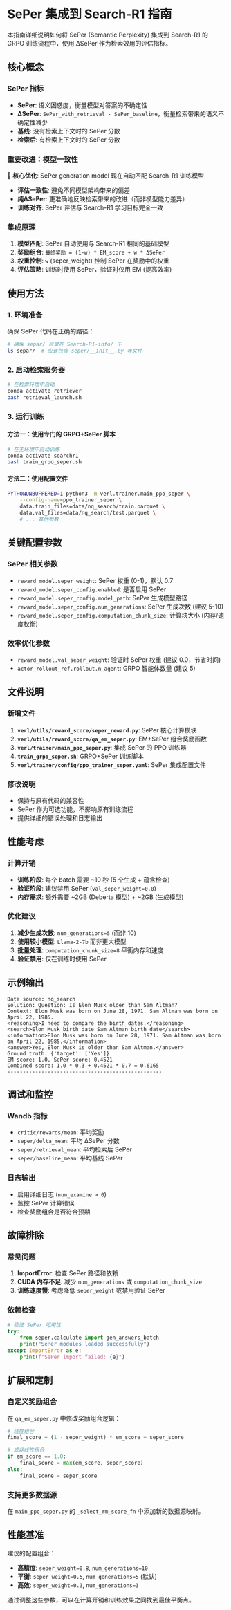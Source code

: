 # SePer 集成到 Search-R1 指南

本指南详细说明如何将 SePer (Semantic Perplexity) 集成到 Search-R1 的 GRPO 训练流程中，使用 ΔSePer 作为检索效用的评估指标。

## 核心概念

### SePer 指标
- **SePer**: 语义困惑度，衡量模型对答案的不确定性
- **ΔSePer**: `SePer_with_retrieval - SePer_baseline`，衡量检索带来的语义不确定性减少
- **基线**: 没有检索上下文时的 SePer 分数
- **检索后**: 有检索上下文时的 SePer 分数

### 重要改进：模型一致性
**🎯 核心优化**: SePer generation model 现在自动匹配 Search-R1 训练模型
- **评估一致性**: 避免不同模型架构带来的偏差
- **纯ΔSePer**: 更准确地反映检索带来的改进（而非模型能力差异）
- **训练对齐**: SePer 评估与 Search-R1 学习目标完全一致

### 集成原理
1. **模型匹配**: SePer 自动使用与 Search-R1 相同的基础模型
2. **奖励组合**: `最终奖励 = (1-w) * EM_score + w * ΔSePer`
3. **权重控制**: `w` (seper_weight) 控制 SePer 在奖励中的权重
4. **评估策略**: 训练时使用 SePer，验证时仅用 EM (提高效率)

## 使用方法

### 1. 环境准备

确保 SePer 代码在正确的路径：
```bash
# 确保 separ/ 目录在 Search-R1-info/ 下
ls separ/  # 应该包含 seper/__init__.py 等文件
```

### 2. 启动检索服务器

```bash
# 在检索环境中启动
conda activate retriever
bash retrieval_launch.sh
```

### 3. 运行训练

#### 方法一：使用专门的 GRPO+SePer 脚本
```bash
# 在主环境中启动训练
conda activate searchr1
bash train_grpo_seper.sh
```

#### 方法二：使用配置文件
```bash
PYTHONUNBUFFERED=1 python3 -m verl.trainer.main_ppo_seper \
    --config-name=ppo_trainer_seper \
    data.train_files=data/nq_search/train.parquet \
    data.val_files=data/nq_search/test.parquet \
    # ... 其他参数
```

## 关键配置参数

### SePer 相关参数
- `reward_model.seper_weight`: SePer 权重 (0-1)，默认 0.7
- `reward_model.seper_config.enabled`: 是否启用 SePer
- `reward_model.seper_config.model_path`: SePer 生成模型路径
- `reward_model.seper_config.num_generations`: SePer 生成次数 (建议 5-10)
- `reward_model.seper_config.computation_chunk_size`: 计算块大小 (内存/速度权衡)

### 效率优化参数
- `reward_model.val_seper_weight`: 验证时 SePer 权重 (建议 0.0，节省时间)
- `actor_rollout_ref.rollout.n_agent`: GRPO 智能体数量 (建议 5)

## 文件说明

### 新增文件
1. **`verl/utils/reward_score/seper_reward.py`**: SePer 核心计算模块
2. **`verl/utils/reward_score/qa_em_seper.py`**: EM+SePer 组合奖励函数
3. **`verl/trainer/main_ppo_seper.py`**: 集成 SePer 的 PPO 训练器
4. **`train_grpo_seper.sh`**: GRPO+SePer 训练脚本
5. **`verl/trainer/config/ppo_trainer_seper.yaml`**: SePer 集成配置文件

### 修改说明
- 保持与原有代码的兼容性
- SePer 作为可选功能，不影响原有训练流程
- 提供详细的错误处理和日志输出

## 性能考虑

### 计算开销
- **训练阶段**: 每个 batch 需要 ~10 秒 (5 个生成 + 蕴含检查)
- **验证阶段**: 建议禁用 SePer (`val_seper_weight=0.0`)
- **内存需求**: 额外需要 ~2GB (Deberta 模型) + ~2GB (生成模型)

### 优化建议
1. **减少生成次数**: `num_generations=5` (而非 10)
2. **使用较小模型**: `Llama-2-7b` 而非更大模型
3. **批量处理**: `computation_chunk_size=8` 平衡内存和速度
4. **验证禁用**: 仅在训练时使用 SePer

## 示例输出

```
Data source: nq_search
Solution: Question: Is Elon Musk older than Sam Altman?
Context: Elon Musk was born on June 28, 1971. Sam Altman was born on April 22, 1985.
<reasoning>I need to compare the birth dates.</reasoning>
<search>Elon Musk birth date Sam Altman birth date</search>
<information>Elon Musk was born on June 28, 1971. Sam Altman was born on April 22, 1985.</information>
<answer>Yes, Elon Musk is older than Sam Altman.</answer>
Ground truth: {'target': ['Yes']}
EM score: 1.0, SePer score: 0.4521
Combined score: 1.0 * 0.3 + 0.4521 * 0.7 = 0.6165
--------------------------------------------------
```

## 调试和监控

### Wandb 指标
- `critic/rewards/mean`: 平均奖励
- `seper/delta_mean`: 平均 ΔSePer 分数
- `seper/retrieval_mean`: 平均检索后 SePer
- `seper/baseline_mean`: 平均基线 SePer

### 日志输出
- 启用详细日志 (`num_examine > 0`)
- 监控 SePer 计算错误
- 检查奖励组合是否符合预期

## 故障排除

### 常见问题
1. **ImportError**: 检查 SePer 路径和依赖
2. **CUDA 内存不足**: 减少 `num_generations` 或 `computation_chunk_size`
3. **训练速度慢**: 考虑降低 `seper_weight` 或禁用验证 SePer

### 依赖检查
```python
# 验证 SePer 可用性
try:
    from seper.calculate import gen_answers_batch
    print("SePer modules loaded successfully")
except ImportError as e:
    print(f"SePer import failed: {e}")
```

## 扩展和定制

### 自定义奖励组合
在 `qa_em_seper.py` 中修改奖励组合逻辑：
```python
# 线性组合
final_score = (1 - seper_weight) * em_score + seper_score

# 或非线性组合
if em_score == 1.0:
    final_score = max(em_score, seper_score)
else:
    final_score = seper_score
```

### 支持更多数据源
在 `main_ppo_seper.py` 的 `_select_rm_score_fn` 中添加新的数据源映射。

## 性能基准

建议的配置组合：
- **高精度**: `seper_weight=0.8`, `num_generations=10`
- **平衡**: `seper_weight=0.5`, `num_generations=5` (默认)
- **高效**: `seper_weight=0.3`, `num_generations=3`

通过调整这些参数，可以在计算开销和训练效果之间找到最佳平衡点。